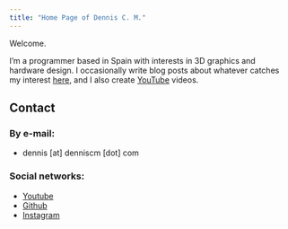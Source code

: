 ```yaml
---
title: "Home Page of Dennis C. M."
---
```


Welcome.

I’m a programmer based in Spain with interests in 3D graphics and hardware design. I occasionally write blog posts about whatever catches my interest [here](/blog/index.html), and I also create [YouTube](https://youtube.com/@denniscmcom) videos.

## Contact

### By e-mail:

- dennis [at] denniscm [dot] com

### Social networks:

- [Youtube](https://youtube.com/@denniscmcom)
- [Github](https://github.com/denniscmcom)
- [Instagram](https://instagram.com/denniscmcom)
